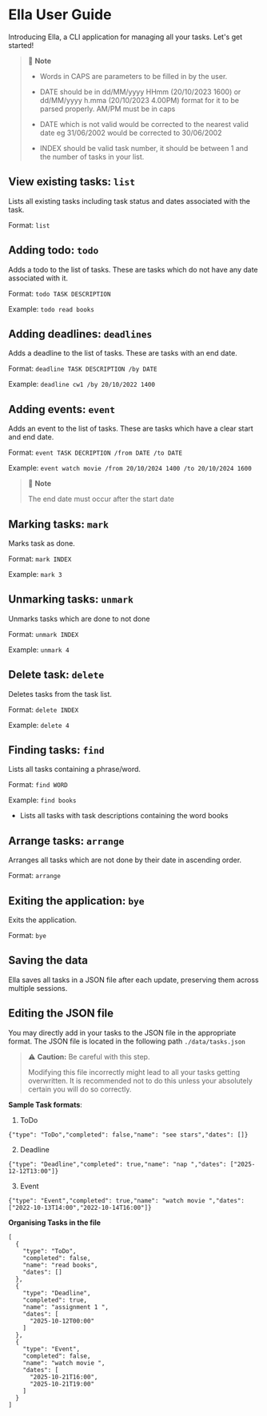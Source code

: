 # Ella User Guide

Introducing Ella, a CLI application for managing all your tasks.
Let's get started!

> 📄 **Note** 
>
> * Words in CAPS are parameters to be filled in by the user.
>
> * DATE should be in dd/MM/yyyy HHmm (20/10/2023 1600) or dd/MM/yyyy h.mma (20/10/2023 4.00PM) format for it to be 
> parsed properly. AM/PM must be in caps
> * DATE which is not valid would be corrected to the nearest valid date eg 31/06/2002 would be corrected to 30/06/2002
> 
> * INDEX should be valid task number, it should be between 1 and the number of tasks in your list.

## View existing tasks: `list`
Lists all existing tasks including task status and dates associated with the task.

Format: `list`

## Adding todo: `todo`
Adds a todo to the list of tasks. These are tasks which do not have any date
associated with it.

Format: `todo TASK DESCRIPTION`

Example: `todo read books`


## Adding deadlines: `deadlines`

Adds a deadline to the list of tasks. These are tasks with an end date.

Format: `deadline TASK DESCRIPTION /by DATE`

Example:
`deadline cw1 /by 20/10/2022 1400`

## Adding events: `event`

Adds an event to the list of tasks. These are tasks which have a clear start and end date.

Format: `event TASK DECRIPTION /from DATE /to DATE`

Example: `event watch movie /from 20/10/2024 1400 /to 20/10/2024 1600`

> 📄 **Note**
> 
> The end date must occur after the start date

## Marking tasks: `mark`

Marks task as done. 

Format: `mark INDEX`

Example: `mark 3`

## Unmarking tasks: `unmark`

Unmarks tasks which are done to not done

Format: `unmark INDEX`

Example: `unmark 4`

## Delete task: `delete`

Deletes tasks from the task list.

Format: `delete INDEX`

Example: `delete 4`

## Finding tasks: `find`

Lists all tasks containing a phrase/word.

Format: `find WORD`

Example: `find books`
* Lists all tasks with task descriptions containing the word books

## Arrange tasks: `arrange`
Arranges all tasks which are not done by their date in ascending order.

Format: `arrange`

## Exiting the application: `bye`
Exits the application. 

Format: `bye`

## Saving the data
Ella saves all tasks in a JSON file after each update, preserving them across multiple sessions.

## Editing the JSON file
You may directly add in your tasks to the JSON file in the appropriate format. The JSON file is located
in the following path `./data/tasks.json`

> ⚠️ **Caution:** Be careful with this step.
> 
> Modifying this file incorrectly might lead to all your tasks getting overwritten.
> It is recommended not to do this unless your absolutely certain you will do so correctly.
 
**Sample Task formats**:

1) ToDo

```
{"type": "ToDo","completed": false,"name": "see stars","dates": []}
```

2) Deadline

```
{"type": "Deadline","completed": true,"name": "nap ","dates": ["2025-12-12T13:00"]}
```

3. Event

```
{"type": "Event","completed": true,"name": "watch movie ","dates": ["2022-10-13T14:00","2022-10-14T16:00"]}
```

**Organising Tasks in the file**
```
[
  {
    "type": "ToDo",
    "completed": false,
    "name": "read books",
    "dates": []
  },
  {
    "type": "Deadline",
    "completed": true,
    "name": "assignment 1 ",
    "dates": [
      "2025-10-12T00:00"
    ]
  },
  {
    "type": "Event",
    "completed": false,
    "name": "watch movie ",
    "dates": [
      "2025-10-21T16:00",
      "2025-10-21T19:00"
    ]
  }
]
```






